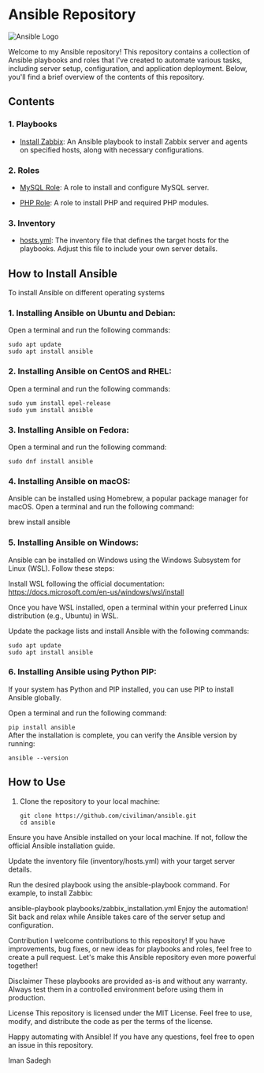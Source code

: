 # Ansible Repository

![Ansible Logo](https://www.ansible.com/hubfs/2016_Images/Assets/Ansible-Mark-Large-RGB-Pool.png)

Welcome to my Ansible repository! This repository contains a collection of Ansible playbooks and roles that I've created to automate various tasks, including server setup, configuration, and application deployment. Below, you'll find a brief overview of the contents of this repository.

## Contents

### 1. Playbooks

- [Install Zabbix](playbooks/zabbix_installation.yml): An Ansible playbook to install Zabbix server and agents on specified hosts, along with necessary configurations.

### 2. Roles

- [MySQL Role](roles/zabbix/mysql): A role to install and configure MySQL server.

- [PHP Role](roles/zabbix/php): A role to install PHP and required PHP modules.

### 3. Inventory

- [hosts.yml](Inventory/hosts.yml): The inventory file that defines the target hosts for the playbooks. Adjust this file to include your own server details.
## How to Install Ansible
To install Ansible on different operating systems
### 1. Installing Ansible on Ubuntu and Debian:
Open a terminal and run the following commands:



`sudo apt update`<br>
`sudo apt install ansible`
### 2. Installing Ansible on CentOS and RHEL:
Open a terminal and run the following commands:



`sudo yum install epel-release`<br>
`sudo yum install ansible`
### 3. Installing Ansible on Fedora:
Open a terminal and run the following command:



`sudo dnf install ansible`<br>
### 4. Installing Ansible on macOS:
Ansible can be installed using Homebrew, a popular package manager for macOS. Open a terminal and run the following command:



brew install ansible
### 5. Installing Ansible on Windows:
Ansible can be installed on Windows using the Windows Subsystem for Linux (WSL). Follow these steps:

Install WSL following the official documentation: https://docs.microsoft.com/en-us/windows/wsl/install

Once you have WSL installed, open a terminal within your preferred Linux distribution (e.g., Ubuntu) in WSL.

Update the package lists and install Ansible with the following commands:



`sudo apt update`<br>
`sudo apt install ansible`
### 6. Installing Ansible using Python PIP:
If your system has Python and PIP installed, you can use PIP to install Ansible globally.

Open a terminal and run the following command:

`pip install ansible`<br>
After the installation is complete, you can verify the Ansible version by running:



`ansible --version`<br>
## How to Use

1. Clone the repository to your local machine:

   ```
   git clone https://github.com/civiliman/ansible.git
   cd ansible
Ensure you have Ansible installed on your local machine. If not, follow the official Ansible installation guide.

Update the inventory file (inventory/hosts.yml) with your target server details.

Run the desired playbook using the ansible-playbook command. For example, to install Zabbix:



ansible-playbook playbooks/zabbix_installation.yml
Enjoy the automation! Sit back and relax while Ansible takes care of the server setup and configuration.

Contribution
I welcome contributions to this repository! If you have improvements, bug fixes, or new ideas for playbooks and roles, feel free to create a pull request. Let's make this Ansible repository even more powerful together!

Disclaimer
These playbooks are provided as-is and without any warranty. Always test them in a controlled environment before using them in production.

License
This repository is licensed under the MIT License. Feel free to use, modify, and distribute the code as per the terms of the license.

Happy automating with Ansible! If you have any questions, feel free to open an issue in this repository.

Iman Sadegh
